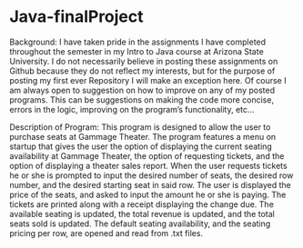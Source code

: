 # Java-finalProject
Background:
I have taken pride in the assignments I have completed throughout the semester in my Intro to Java course at Arizona State University. I do not necessarily believe in posting these assignments on Github because they do not reflect my interests, but for the purpose of posting my first ever Repository I will make an exception here.  Of course I am always open to suggestion on how to improve on any of my posted programs. This can be suggestions on making the code more concise, errors in the logic, improving on the program’s functionality, etc…

Description of Program: 
This program is designed to allow the user to purchase seats at Gammage Theater. The program features a menu on startup that gives the user the option of displaying the current seating availability at Gammage Theater, the option of requesting tickets, and the option of displaying a theater sales report. When the user requests tickets he or she is prompted to input the desired number of seats, the desired row number, and the desired starting seat in said row. The user is displayed the price of the seats, and asked to input the amount he or she is paying. The tickets are printed along with a receipt displaying the change due. The available seating is updated, the total revenue is updated, and the total seats sold is updated.  The default seating availability, and the seating pricing per row, are opened and read from .txt files. 
